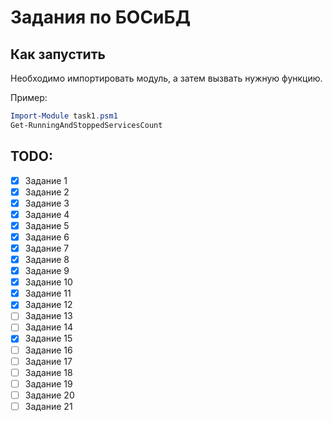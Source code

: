 # Задания по БОСиБД

## Как запустить
Необходимо импортировать модуль, а затем вызвать нужную функцию. 

Пример:
```powershell
Import-Module task1.psm1
Get-RunningAndStoppedServicesCount
```

## TODO:
- [x] Задание 1
- [x] Задание 2
- [x] Задание 3
- [x] Задание 4
- [x] Задание 5
- [x] Задание 6
- [x] Задание 7
- [x] Задание 8
- [x] Задание 9
- [x] Задание 10
- [x] Задание 11
- [x] Задание 12
- [ ] Задание 13
- [ ] Задание 14
- [x] Задание 15
- [ ] Задание 16
- [ ] Задание 17
- [ ] Задание 18
- [ ] Задание 19
- [ ] Задание 20
- [ ] Задание 21
